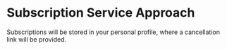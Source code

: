 # Subscription Service Approach

Subscriptions will be stored in your personal profile, where a cancellation link will be provided.
